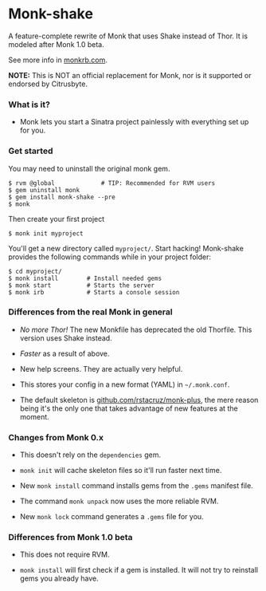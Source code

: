 Monk-shake
==========

A feature-complete rewrite of Monk that uses Shake instead of Thor.
It is modeled after Monk 1.0 beta.

See more info in [monkrb.com](http://www.morkrb.com).

**NOTE:** This is NOT an official replacement for Monk, nor is it
supported or endorsed by Citrusbyte.

### What is it?

 * Monk lets you start a Sinatra project painlessly with everything set
   up for you.

### Get started

You may need to uninstall the original monk gem.

    $ rvm @global             # TIP: Recommended for RVM users
    $ gem uninstall monk
    $ gem install monk-shake --pre
    $ monk

Then create your first project

    $ monk init myproject

You'll get a new directory called `myproject/`. Start hacking!
Monk-shake provides the following commands while in your
project folder:

    $ cd myproject/
    $ monk install        # Install needed gems
    $ monk start          # Starts the server
    $ monk irb            # Starts a console session

### Differences from the real Monk in general

 * *No more Thor!* The new Monkfile has deprecated the old Thorfile.
   This version uses Shake instead.

 * *Faster* as a result of above.

 * New help screens. They are actually very helpful.

 * This stores your config in a new format (YAML) in `~/.monk.conf`.

 * The default skeleton is [github.com/rstacruz/monk-plus](https://github.com/rstacruz/monk-plus),
   the mere reason being it's the only one that takes advantage of new
   features at the moment.

### Changes from Monk 0.x

 * This doesn't rely on the `dependencies` gem.

 * `monk init` will cache skeleton files so it'll run faster next time.

 * New `monk install` command installs gems from the `.gems` manifest file.

 * The command `monk unpack` now uses the more reliable RVM.

 * New `monk lock` command generates a `.gems` file for you.

### Differences from Monk 1.0 beta

 * This does not require RVM.

 * `monk install` will first check if a gem is installed. It will not
   try to reinstall gems you already have.

